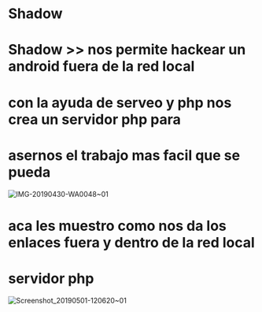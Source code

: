 # Shadow
# Shadow >> nos permite hackear un android fuera de la red local
# con la ayuda de serveo y php nos crea un servidor php para
# asernos el trabajo mas facil que se pueda
![IMG-20190430-WA0048~01](https://user-images.githubusercontent.com/46208706/57033589-834f5d00-6c0a-11e9-911a-20bfd8dff9e0.jpg)
# aca les muestro como nos da los enlaces fuera y dentro de la red local
# servidor php 
![Screenshot_20190501-120620~01](https://user-images.githubusercontent.com/46208706/57033734-e9d47b00-6c0a-11e9-8cff-ce17b78b78a6.png)


